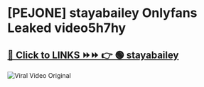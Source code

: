 
 # [PEJONE] stayabailey Onlyfans Leaked video5h7hy

## <h2><a href="https://clipsfans.com/stayabailey&ref=git">🔗 Click to LINKS ⏩⏩ 👉 🟢 stayabailey </a></h2>

<a href="https://clipsfans.com/stayabailey&ref=git" rel="nofollow" data-target="animated-image.originalLink"><img src="https://i.ibb.co.com/xMMVF88/686577567.gif" alt="Viral Video Original" style="max-width: 100%; display: inline-block;" data-target="animated-image.originalImage"></a>

